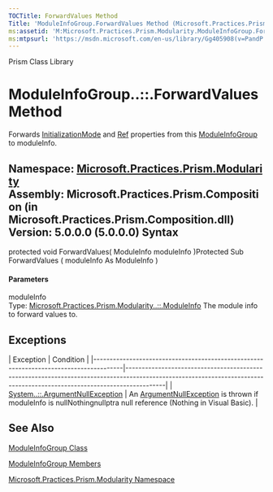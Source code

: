 ```yaml
---
TOCTitle: ForwardValues Method
Title: 'ModuleInfoGroup.ForwardValues Method (Microsoft.Practices.Prism.Modularity)'
ms:assetid: 'M:Microsoft.Practices.Prism.Modularity.ModuleInfoGroup.ForwardValues(Microsoft.Practices.Prism.Modularity.ModuleInfo)'
ms:mtpsurl: 'https://msdn.microsoft.com/en-us/library/Gg405908(v=PandP.50)'
---
```


Prism Class Library

ModuleInfoGroup..::.ForwardValues Method
========================================

Forwards [InitializationMode](https://msdn.microsoft.com/p:microsoft.practices.prism.modularity.moduleinfogroup.initializationmode) and [Ref](https://msdn.microsoft.com/p:microsoft.practices.prism.modularity.moduleinfogroup.ref) properties from this [ModuleInfoGroup](https://msdn.microsoft.com/t:microsoft.practices.prism.modularity.moduleinfogroup) to moduleInfo.

**Namespace:** [Microsoft.Practices.Prism.Modularity](https://msdn.microsoft.com/n:microsoft.practices.prism.modularity)
**Assembly:** Microsoft.Practices.Prism.Composition (in Microsoft.Practices.Prism.Composition.dll) Version: 5.0.0.0 (5.0.0.0)
Syntax
------

<span id="syntaxToggle"></span>protected void ForwardValues( ModuleInfo moduleInfo )Protected Sub ForwardValues ( moduleInfo As ModuleInfo )
#### Parameters

moduleInfo  
Type: [Microsoft.Practices.Prism.Modularity..::.ModuleInfo](https://msdn.microsoft.com/t:microsoft.practices.prism.modularity.moduleinfo)
The module info to forward values to.

Exceptions
----------

<span id="exceptionsToggle"></span>
| Exception                                                                             | Condition                                                                                                                                                              |
|---------------------------------------------------------------------------------------|------------------------------------------------------------------------------------------------------------------------------------------------------------------------|
| [System..::.ArgumentNullException](http://msdn2.microsoft.com/en-us/library/27426hcy) | An [ArgumentNullException](http://msdn2.microsoft.com/en-us/library/27426hcy) is thrown if moduleInfo is nullNothingnullptra null reference (Nothing in Visual Basic). |

See Also
--------

<span id="seeAlsoToggle"></span>
[ModuleInfoGroup Class](https://msdn.microsoft.com/t:microsoft.practices.prism.modularity.moduleinfogroup)

[ModuleInfoGroup Members](https://msdn.microsoft.com/allmembers.t:microsoft.practices.prism.modularity.moduleinfogroup)

[Microsoft.Practices.Prism.Modularity Namespace](https://msdn.microsoft.com/n:microsoft.practices.prism.modularity)
